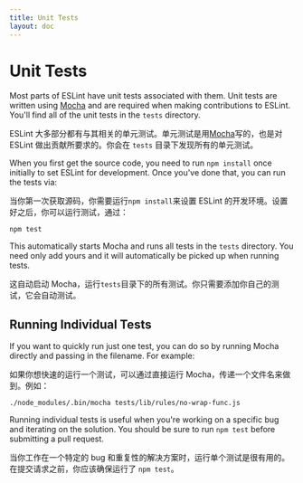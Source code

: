 ```yaml
---
title: Unit Tests
layout: doc
---
```

<!-- Note: No pull requests accepted for this file. See README.md in the root directory for details. -->

# Unit Tests

Most parts of ESLint have unit tests associated with them. Unit tests are written using [Mocha](https://mochajs.org/) and are required when making contributions to ESLint. You'll find all of the unit tests in the `tests` directory.

ESLint 大多部分都有与其相关的单元测试。单元测试是用[Mocha](https://mochajs.org/)写的，也是对 ESLint 做出贡献所要求的。你会在 `tests` 目录下发现所有的单元测试。

When you first get the source code, you need to run `npm install` once initially to set ESLint for development. Once you've done that, you can run the tests via:

当你第一次获取源码，你需要运行`npm install`来设置 ESLint 的开发环境。设置好之后，你可以运行测试，通过：

    npm test

This automatically starts Mocha and runs all tests in the `tests` directory. You need only add yours and it will automatically be picked up when running tests.

这自动启动 Mocha，运行`tests`目录下的所有测试。你只需要添加你自己的测试，它会自动测试。

## Running Individual Tests

If you want to quickly run just one test, you can do so by running Mocha directly and passing in the filename. For example:

如果你想快速的运行一个测试，可以通过直接运行 Mocha，传递一个文件名来做到。例如：

    ./node_modules/.bin/mocha tests/lib/rules/no-wrap-func.js

Running individual tests is useful when you're working on a specific bug and iterating on the solution. You should be sure to run `npm test` before submitting a pull request.

当你工作在一个特定的 bug 和重复性的解决方案时，运行单个测试是很有用的。在提交请求之前，你应该确保运行了 `npm test`。


